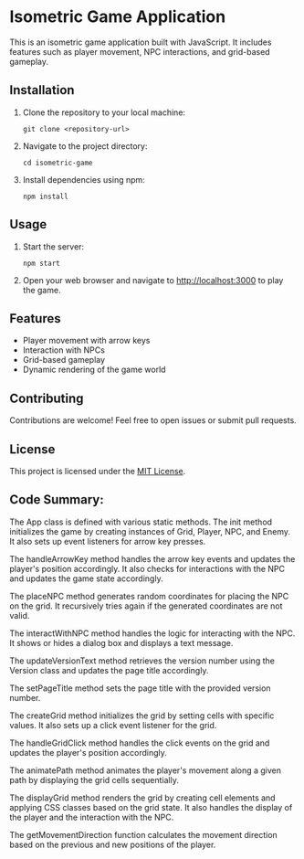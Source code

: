 # Isometric Game Application

This is an isometric game application built with JavaScript. It includes features such as player movement, NPC interactions, and grid-based gameplay.

## Installation

1. Clone the repository to your local machine:

   ```
   git clone <repository-url>
   ```

2. Navigate to the project directory:

   ```
   cd isometric-game
   ```

3. Install dependencies using npm:

   ```
   npm install
   ```

## Usage

1. Start the server:

   ```
   npm start
   ```

2. Open your web browser and navigate to [http://localhost:3000](http://localhost:3000) to play the game.

## Features

- Player movement with arrow keys
- Interaction with NPCs
- Grid-based gameplay
- Dynamic rendering of the game world

## Contributing

Contributions are welcome! Feel free to open issues or submit pull requests.

## License

This project is licensed under the [MIT License](LICENSE).

## Code Summary:

The App class is defined with various static methods. The init method initializes the game by creating instances of Grid, Player, NPC, and Enemy. It also sets up event listeners for arrow key presses.

The handleArrowKey method handles the arrow key events and updates the player's position accordingly. It also checks for interactions with the NPC and updates the game state accordingly.

The placeNPC method generates random coordinates for placing the NPC on the grid. It recursively tries again if the generated coordinates are not valid.

The interactWithNPC method handles the logic for interacting with the NPC. It shows or hides a dialog box and displays a text message.

The updateVersionText method retrieves the version number using the Version class and updates the page title accordingly.

The setPageTitle method sets the page title with the provided version number.

The createGrid method initializes the grid by setting cells with specific values. It also sets up a click event listener for the grid.

The handleGridClick method handles the click events on the grid and updates the player's position accordingly.

The animatePath method animates the player's movement along a given path by displaying the grid cells sequentially.

The displayGrid method renders the grid by creating cell elements and applying CSS classes based on the grid state. It also handles the display of the player and the interaction with the NPC.

The getMovementDirection function calculates the movement direction based on the previous and new positions of the player.
